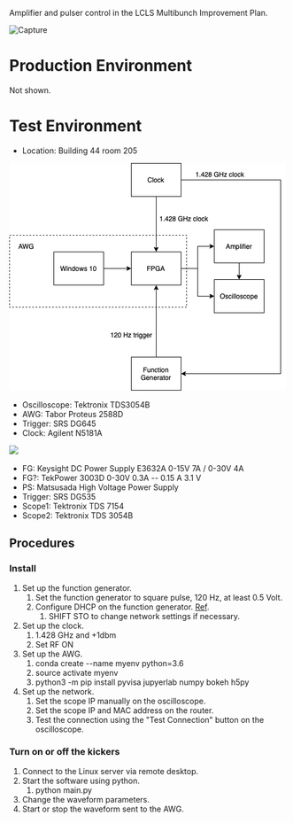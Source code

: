 Amplifier and pulser control in the LCLS Multibunch Improvement Plan.

![Capture](https://user-images.githubusercontent.com/89935000/141534359-73715a3d-bfac-4d9a-875f-b0daab74b26a.PNG)

# Production Environment

Not shown.

# Test Environment

- Location: Building 44 room 205

![](test-diagram.png)

- Oscilloscope: Tektronix TDS3054B
- AWG: Tabor Proteus 2588D
- Trigger: SRS DG645
- Clock: Agilent N5181A

![](https://user-images.githubusercontent.com/89935000/143211811-6b9165d9-7fbc-466b-b547-27252f304749.png)

- FG: Keysight DC Power Supply E3632A 0-15V 7A / 0-30V 4A
- FG?: TekPower 3003D 0-30V 0.3A -- 0.15 A 3.1 V
- PS: Matsusada High Voltage Power Supply
- Trigger: SRS DG535
- Scope1: Tektronix TDS 7154
- Scope2: Tektronix TDS 3054B

## Procedures

### Install

1. Set up the function generator.
    1. Set the function generator to square pulse, 120 Hz, at least 0.5 Volt.
    1. Configure DHCP on the function generator. [Ref](https://www.thinksrs.com/downloads/pdfs/manuals/DG645m.pdf).
    	1. SHIFT STO to change network settings if necessary.
1. Set up the clock.
    1. 1.428 GHz and +1dbm
    1. Set RF ON
3. Set up the AWG.
    1. conda create --name myenv python=3.6
    1. source activate myenv
    1. python3 -m pip install pyvisa jupyerlab numpy bokeh h5py
4. Set up the network.
    1. Set the scope IP manually on the oscilloscope.
    1. Set the scope IP and MAC address on the router.
    1. Test the connection using the "Test Connection" button on the oscilloscope.

### Turn on or off the kickers

1. Connect to the Linux server via remote desktop.
1. Start the software using python.
	1. python main.py
1. Change the waveform parameters.
1. Start or stop the waveform sent to the AWG.

